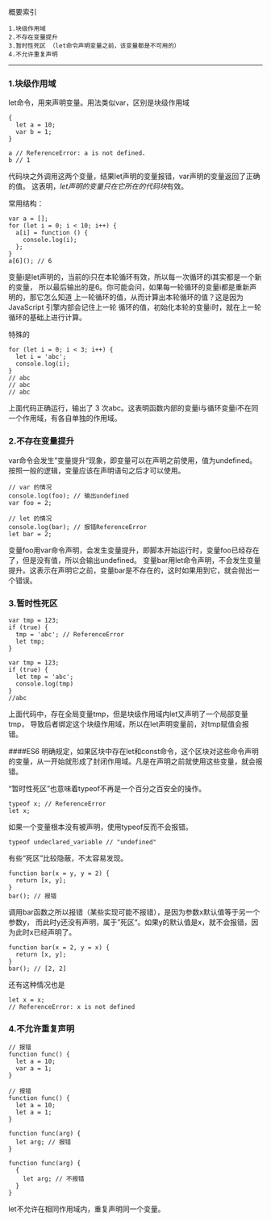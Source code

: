 概要索引

    1.块级作用域
    2.不存在变量提升
    3.暂时性死区 （let命令声明变量之前，该变量都是不可用的）
    4.不允许重复声明
---

### 1.块级作用域

let命令，用来声明变量。用法类似var，区别是块级作用域

    {
      let a = 10;
      var b = 1;
    }

    a // ReferenceError: a is not defined.
    b // 1

代码块之外调用这两个变量，结果let声明的变量报错，var声明的变量返回了正确的值。
这表明，*let声明的变量只在它所在的代码块*有效。

常用结构：

    var a = [];
    for (let i = 0; i < 10; i++) {
      a[i] = function () {
        console.log(i);
      };
    }
    a[6](); // 6

变量i是let声明的，当前的i只在本轮循环有效，所以每一次循环的i其实都是一个新的变量，
所以最后输出的是6。你可能会问，如果每一轮循环的变量i都是重新声明的，那它怎么知道
上一轮循环的值，从而计算出本轮循环的值？这是因为 JavaScript 引擎内部会记住上一轮
循环的值，初始化本轮的变量i时，就在上一轮循环的基础上进行计算。

特殊的

    for (let i = 0; i < 3; i++) {
      let i = 'abc';
      console.log(i);
    }
    // abc
    // abc
    // abc
    
上面代码正确运行，输出了 3 次abc。这表明函数内部的变量i与循环变量i不在同一个作用域，有各自单独的作用域。


### 2.不存在变量提升

var命令会发生”变量提升“现象，即变量可以在声明之前使用，值为undefined。
按照一般的逻辑，变量应该在声明语句之后才可以使用。

    // var 的情况
    console.log(foo); // 输出undefined
    var foo = 2;
    
    // let 的情况
    console.log(bar); // 报错ReferenceError
    let bar = 2;
    
变量foo用var命令声明，会发生变量提升，即脚本开始运行时，变量foo已经存在了，但是没有值，所以会输出undefined。
变量bar用let命令声明，不会发生变量提升。这表示在声明它之前，变量bar是不存在的，这时如果用到它，就会抛出一个错误。


### 3.暂时性死区

    var tmp = 123;
    if (true) {
      tmp = 'abc'; // ReferenceError
      let tmp;
    }

    var tmp = 123;
    if (true) {
      let tmp = 'abc';
      console.log(tmp)
    }
    //abc
    
上面代码中，存在全局变量tmp，但是块级作用域内let又声明了一个局部变量tmp，
导致后者绑定这个块级作用域，所以在let声明变量前，对tmp赋值会报错。

####ES6 明确规定，如果区块中存在let和const命令，这个区块对这些命令声明的变量，从一开始就形成了封闭作用域。凡是在声明之前就使用这些变量，就会报错。


“暂时性死区”也意味着typeof不再是一个百分之百安全的操作。

    typeof x; // ReferenceError
    let x;

如果一个变量根本没有被声明，使用typeof反而不会报错。

    typeof undeclared_variable // "undefined"


有些“死区”比较隐蔽，不太容易发现。

    function bar(x = y, y = 2) {
      return [x, y];
    }
    bar(); // 报错

调用bar函数之所以报错（某些实现可能不报错），是因为参数x默认值等于另一个参数y，
而此时y还没有声明，属于”死区“。如果y的默认值是x，就不会报错，因为此时x已经声明了。

    function bar(x = 2, y = x) {
      return [x, y];
    }
    bar(); // [2, 2]

还有这种情况也是

    let x = x;
    // ReferenceError: x is not defined

### 4.不允许重复声明

    // 报错
    function func() {
      let a = 10;
      var a = 1;
    }
    
    // 报错
    function func() {
      let a = 10;
      let a = 1;
    }
    
    function func(arg) {
      let arg; // 报错
    }
    
    function func(arg) {
      {
        let arg; // 不报错
      }
    }
let不允许在相同作用域内，重复声明同一个变量。